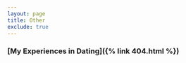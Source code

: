 ```yaml
---
layout: page
title: Other
exclude: true
---
```


### [My Experiences in Dating]({% link  404.html %})